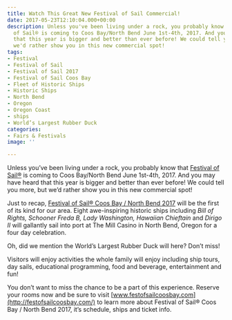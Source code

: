 ```yaml
---
title: Watch This Great New Festival of Sail Commercial!
date: 2017-05-23T12:10:04.000+00:00
description: Unless you've been living under a rock, you probably know that Festival
  of Sail® is coming to Coos Bay/North Bend June 1st-4th, 2017. And you may have heard
  that this year is bigger and better than ever before! We could tell you more, but
  we'd rather show you in this new commercial spot!
tags:
- Festival
- Festival of Sail
- Festival of Sail 2017
- Festival of Sail Coos Bay
- Fleet of Historic Ships
- Historic Ships
- North Bend
- Oregon
- Oregon Coast
- ships
- World’s Largest Rubber Duck
categories:
- Fairs & Festivals
image: ''

---
```

Unless you&#8217;ve been living under a rock, you probably know that [Festival of Sail®](http://festofsailcoosbay.com/) is coming to Coos Bay/North Bend June 1st-4th, 2017. And you may have heard that this year is bigger and better than ever before! We could tell you more, but we&#8217;d rather show you in this new commercial spot!



Just to recap, [Festival of Sail® Coos Bay / North Bend 2017](http://festofsailcoosbay.com/) will be the first of its kind for our area. Eight awe-inspiring historic ships including _Bill of Rights, Schooner Freda B, Lady Washington, Hawaiian Chieftain_ and _Dirigo II_ will gallantly sail into port at The Mill Casino in North Bend, Oregon for a four day celebration.

Oh, did we mention the World’s Largest Rubber Duck will here? Don&#8217;t miss!

Visitors will enjoy activities the whole family will enjoy including ship tours, day sails, educational programming, food and beverage, entertainment and fun!

You don’t want to miss the chance to be a part of this experience. Reserve your rooms now and be sure to visit [www.festofsailcoosbay.com](http://festofsailcoosbay.com/) to learn more about Festival of Sail® Coos Bay / North Bend 2017, it&#8217;s schedule, ships and ticket info.